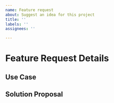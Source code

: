 ```yaml
---
name: Feature request
about: Suggest an idea for this project
title: ''
labels: ''
assignees: ''

---
```

# Feature Request Details

## Use Case
<!-- A clear and concise description of what the problem is. Ex. I'm always frustrated when [...] -->

## Solution Proposal
<!-- A clear and concise description of what you want to happen. --> 
